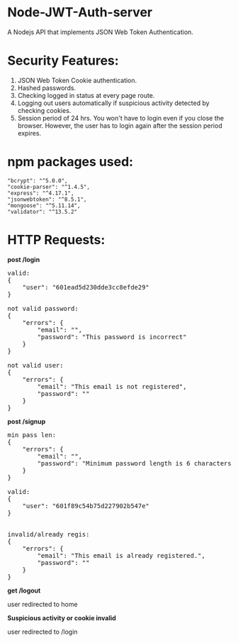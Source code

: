 # Node-JWT-Auth-server
A Nodejs API that implements JSON Web Token Authentication.

# Security Features:
1) JSON Web Token Cookie authentication.
2) Hashed passwords.
3) Checking logged in status at every page route.
4) Logging out users automatically if suspicious activity detected by checking cookies.
5) Session period of 24 hrs. You won't have to login even if you close the browser. However, the user has to login again after the session period expires.

# npm packages used:
    "bcrypt": "^5.0.0",
    "cookie-parser": "^1.4.5",
    "express": "^4.17.1",
    "jsonwebtoken": "^8.5.1",
    "mongoose": "^5.11.14",
    "validator": "^13.5.2"
    
# HTTP Requests:
<b>post /login</b>
<pre>
valid:
{
	"user": "601ead5d230dde3cc8efde29"
}

not valid password:
{
    "errors": {
        "email": "",
        "password": "This password is incorrect"
    }
}

not valid user:
{
    "errors": {
        "email": "This email is not registered",
        "password": ""
    }
}
</pre>
<b>post /signup</b>
<pre>
min pass len:
{
    "errors": {
        "email": "",
        "password": "Minimum password length is 6 characters"
    }
}

valid:
{
    "user": "601f89c54b75d227902b547e"
}


invalid/already regis:
{
    "errors": {
        "email": "This email is already registered.",
        "password": ""
    }
}
</pre>
<b>get /logout</b>

  user redirected to home

<b>Suspicious activity or cookie invalid</b>

  user redirected to /login
